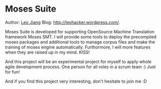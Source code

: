 # Moses Suite
Author: [Leo Jiang](leo.jiang.dev@gmail.com) Blog: http://leohacker.wordpress.com/.

Moses Suite is developed for supporting OpenSource Machine Translation framework Moses SMT. I will provide some tools to deploy the precompiled moses packages and additional tools to manage corpus files and make the training of moses engine automatically. Furthormore, I will more features when they are raised up in my mind. KISS!

And this project will be an experimental project for myself to apply whole agile development process. One person for all roles in a scrum team :) Just for fun!

And if you find this project very interesting, don't hesitate to join me :D
